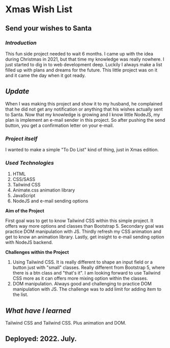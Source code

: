 # Xmas Wish List
## Send your wishes to Santa

### **_Introduction_**
This fun side project needed to wait 6 months. I came up with the idea during Christmas in 2021, but that time my knowledge was really nowhere. I just started to dig in to web development deep. Luckily I always make a list filled up with plans and dreams for the future. This little project was on it and it came the day when it got ready. 

## **_Update_**
When I was making this project and show it to my husband, he complained that he did not get any notification or anything that his wishes actually sent to Santa. Now that my knowledge is growing and I know little NodeJS, my plan is implement an e-mail sender in this project. So after pushing the send button, you get a confirmation letter on your e-mail. 
### **_Project itself_** 
 I wanted to make a simple "To Do List" kind of thing, just in Xmas edition.
 
 ### **_Used Technologies_**
 1. HTML
 2. CSS/SASS
 3. Tailwind CSS
 4. Animate.css animation library
 5. JavaScript
 5. NodeJS and e-mail sending options

**Aim of the Project**

First goal was to get to know Tailwind CSS within this simple project. It offers way more options and classes than Bootstrap 5. 
Secondary goal was practice DOM manipulation with JS.
Thirdly refresh my CSS animation and get to know an animation library.
Lastly, get insight to e-mail sending option with NodeJS backend.

**Challenges within the Project**

1. Using Tailwind CSS. It is really different to shape an input field or a button just with "small" classes. Really different from Bootstrap 5, where there is a btn class and "that's it". I am looking forward to use Tailwind CSS more as it can offers more mixing option within the classes.
2. DOM manipulation. Always good and challenging to practice DOM manipulation with JS. The challenge was to add limit for adding item to the list. 
## **_What have I learned_**
Tailwind CSS and Tailwind CSS. Plus animation and DOM.

## Deployed: 2022. July.

